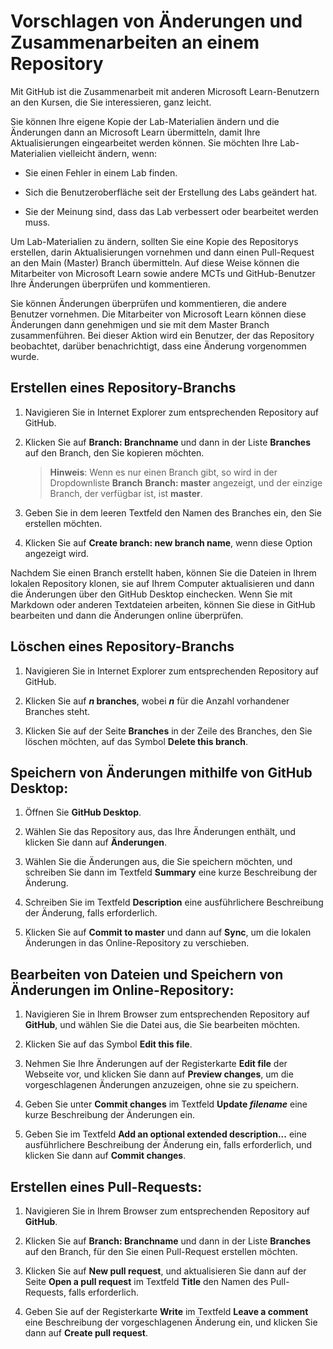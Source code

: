 # Vorschlagen von Änderungen und Zusammenarbeiten an einem Repository

Mit GitHub ist die Zusammenarbeit mit anderen Microsoft Learn-Benutzern an den Kursen, die Sie interessieren, ganz leicht. 

Sie können Ihre eigene Kopie der Lab-Materialien ändern und die Änderungen dann an Microsoft Learn übermitteln, damit Ihre Aktualisierungen eingearbeitet werden können. Sie möchten Ihre Lab-Materialien vielleicht ändern, wenn:

- Sie einen Fehler in einem Lab finden. 

- Sich die Benutzeroberfläche seit der Erstellung des Labs geändert hat. 

- Sie der Meinung sind, dass das Lab verbessert oder bearbeitet werden muss.

Um Lab-Materialien zu ändern, sollten Sie eine Kopie des Repositorys erstellen, darin Aktualisierungen vornehmen und dann einen Pull-Request an den Main (Master) Branch übermitteln. Auf diese Weise können die Mitarbeiter von Microsoft Learn sowie andere MCTs und GitHub-Benutzer Ihre Änderungen überprüfen und kommentieren. 

Sie können Änderungen überprüfen und kommentieren, die andere Benutzer vornehmen. Die Mitarbeiter von Microsoft Learn können diese Änderungen dann genehmigen und sie mit dem Master Branch zusammenführen. Bei dieser Aktion wird ein Benutzer, der das Repository beobachtet, darüber benachrichtigt, dass eine Änderung vorgenommen wurde.

## Erstellen eines Repository-Branchs

1.	Navigieren Sie in Internet Explorer zum entsprechenden Repository auf GitHub.

1.	Klicken Sie auf **Branch: Branchname** und dann in der Liste **Branches** auf den Branch, den Sie kopieren möchten.

    > **Hinweis**:	Wenn es nur einen Branch gibt, so wird in der Dropdownliste **Branch** **Branch: master** angezeigt, und der einzige Branch, der verfügbar ist, ist **master**.

3.	Geben Sie in dem leeren Textfeld den Namen des Branches ein, den Sie erstellen möchten.

4.	Klicken Sie auf **Create branch: new branch name**, wenn diese Option angezeigt wird.

Nachdem Sie einen Branch erstellt haben, können Sie die Dateien in Ihrem lokalen Repository klonen, sie auf Ihrem Computer aktualisieren und dann die Änderungen über den GitHub Desktop einchecken. Wenn Sie mit Markdown oder anderen Textdateien arbeiten, können Sie diese in GitHub bearbeiten und dann die Änderungen online überprüfen.

## Löschen eines Repository-Branchs

1.	Navigieren Sie in Internet Explorer zum entsprechenden Repository auf GitHub.

2.	Klicken Sie auf ***n* branches**, wobei ***n*** für die Anzahl vorhandener Branches steht.

3.	Klicken Sie auf der Seite **Branches** in der Zeile des Branches, den Sie löschen möchten, auf das Symbol **Delete this branch**.

## Speichern von Änderungen mithilfe von GitHub Desktop:

1.	Öffnen Sie **GitHub Desktop**.

2.	Wählen Sie das Repository aus, das Ihre Änderungen enthält, und klicken Sie dann auf **Änderungen**.

3.	Wählen Sie die Änderungen aus, die Sie speichern möchten, und schreiben Sie dann im Textfeld **Summary** eine kurze Beschreibung der Änderung.

4.	Schreiben Sie im Textfeld **Description** eine ausführlichere Beschreibung der Änderung, falls erforderlich.

5.	Klicken Sie auf **Commit to master** und dann auf **Sync**, um die lokalen Änderungen in das Online-Repository zu verschieben.

## Bearbeiten von Dateien und Speichern von Änderungen im Online-Repository:

1.	Navigieren Sie in Ihrem Browser zum entsprechenden Repository auf **GitHub**, und wählen Sie die Datei aus, die Sie bearbeiten möchten.

2.	Klicken Sie auf das Symbol **Edit this file**.

3.	Nehmen Sie Ihre Änderungen auf der Registerkarte **Edit file** der Webseite vor, und klicken Sie dann auf **Preview changes**, um die vorgeschlagenen Änderungen anzuzeigen, ohne sie zu speichern.

4.	Geben Sie unter **Commit changes** im Textfeld **Update *filename*** eine kurze Beschreibung der Änderungen ein.

5.	Geben Sie im Textfeld **Add an optional extended description...** eine ausführlichere Beschreibung der Änderung ein, falls erforderlich, und klicken Sie dann auf **Commit changes**.

## Erstellen eines Pull-Requests:

1.	Navigieren Sie in Ihrem Browser zum entsprechenden Repository auf **GitHub**.

2.	Klicken Sie auf **Branch: Branchname** und dann in der Liste **Branches** auf den Branch, für den Sie einen Pull-Request erstellen möchten.

3.	Klicken Sie auf **New pull request**, und aktualisieren Sie dann auf der Seite **Open a pull request** im Textfeld **Title** den Namen des Pull-Requests, falls erforderlich.

4.	Geben Sie auf der Registerkarte **Write** im Textfeld **Leave a comment** eine Beschreibung der vorgeschlagenen Änderung ein, und klicken Sie dann auf **Create pull request**.
